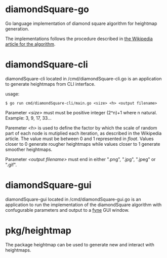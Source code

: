 # diamondSquare-go
Go language implementation of diamond square algorithm for heightmap generation.

The implementations follows the procedure described in [the Wikipedia article for the algorithm](https://en.wikipedia.org/wiki/Diamond-square_algorithm).

# diamondSquare-cli
diamondSquare-cli located in /cmd/diamondSquare-cli.go is an application to generate heightmaps from CLI interface.

usage: 

```
$ go run cmd/diamondSquare-cli/main.go <size> <h> <output filename>
```
Parameter _\<size\>_ must must be positive integer (2^n)+1 where n natural. Example: 3, 9, 17, 33...

Paremeter _\<h\>_ is used to define the factor by which the scale of random part of each node is mutiplied each iteration, as described in the Wikipedia article. 
The value must be between 0 and 1 represented in _float_. 
Values closer to 0 generate rougher heightmaps while  values closer to 1 generate smoother heightmaps.

Parameter _\<output filename\>_ must end in either ".png", ".jpg", ".jpeg" or ".gif".

# diamondSquare-gui
diamondSquare-gui located in /cmd/diamondSquare-gui.go is an application to run the implementation of the diamondSquare algorithm with confugurable parameters and output to a [fyne](https://fyne.io/) GUI window.

# pkg/heightmap
The package heightmap can be used to generate new and interact with heightmaps.
